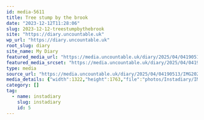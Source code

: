 ```yaml
---
id: media-5611
title: Tree stump by the brook
date: "2023-12-12T11:28:06"
slug: 2023-12-12-treestumpbythebrook
site: "https://diary.uncountable.uk"
wp_url: "https://diary.uncountable.uk"
root_slug: diary
site_name: My Diary
featured_media_url: "https://media.uncountable.uk/diary/2025/04/04190513/IMG20231212112806.webp"
featured_media_srcset: "https://media.uncountable.uk/diary/2025/04/04190513/IMG20231212112806-225x300.webp 225w, https://media.uncountable.uk/diary/2025/04/04190513/IMG20231212112806-768x1024.webp 768w, https://media.uncountable.uk/diary/2025/04/04190513/IMG20231212112806-150x150.webp 150w, https://media.uncountable.uk/diary/2025/04/04190513/IMG20231212112806-480x640.webp 480w, https://media.uncountable.uk/diary/2025/04/04190513/IMG20231212112806.webp 1322w"
type: media
source_url: "https://media.uncountable.uk/diary/2025/04/04190513/IMG20231212112806.webp"
media_details: {"width":1322,"height":1763,"file":"photos/Instadiary/IMG20231212112806.webp","filesize":170290,"sizes":{"medium":{"file":"IMG20231212112806-225x300.webp","width":225,"height":300,"filesize":28912,"mime_type":"image/webp","source_url":"https://media.uncountable.uk/diary/2025/04/04190513/IMG20231212112806-225x300.webp"},"large":{"file":"IMG20231212112806-768x1024.webp","width":768,"height":1024,"filesize":226914,"mime_type":"image/webp","source_url":"https://media.uncountable.uk/diary/2025/04/04190513/IMG20231212112806-768x1024.webp"},"thumbnail":{"file":"IMG20231212112806-150x150.webp","width":150,"height":150,"filesize":10282,"mime_type":"image/webp","source_url":"https://media.uncountable.uk/diary/2025/04/04190513/IMG20231212112806-150x150.webp"},"mobwidth":{"file":"IMG20231212112806-480x640.webp","width":480,"height":640,"filesize":113780,"mime_type":"image/webp","source_url":"https://media.uncountable.uk/diary/2025/04/04190513/IMG20231212112806-480x640.webp"},"full":{"file":"IMG20231212112806.webp","width":1322,"height":1763,"mime_type":"image/webp","source_url":"https://media.uncountable.uk/diary/2025/04/04190513/IMG20231212112806.webp"}},"image_meta":{"aperture":"0","credit":"","camera":"","caption":"","created_timestamp":"0","copyright":"","focal_length":"0","iso":"0","shutter_speed":"0","title":"","orientation":"0","keywords":[]}}
category: []
tag:
  - name: instadiary
    slug: instadiary
    id: 5
---
```


